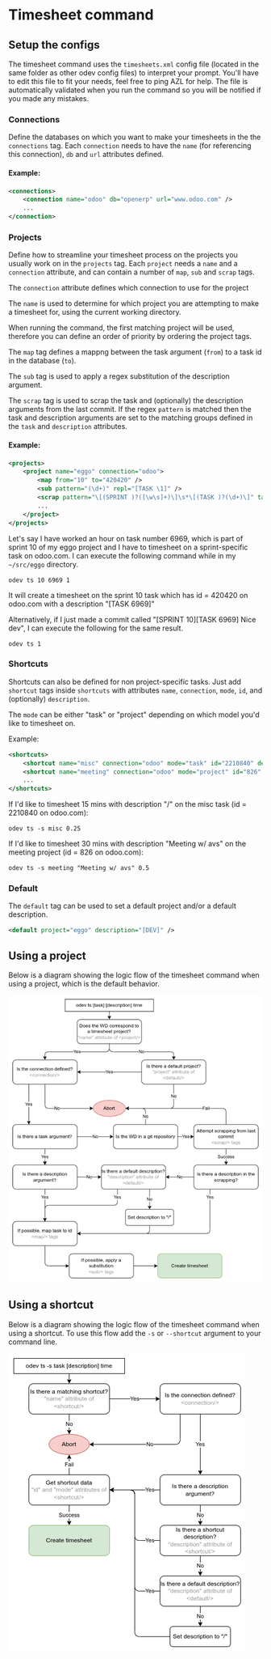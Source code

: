 # Timesheet command

## Setup the configs

The timesheet command uses the `timesheets.xml` config file (located in the same folder as other odev config files) to
interpret your prompt. You'll have to edit this file to fit your needs, feel free to ping AZL for help. The file is
automatically validated when you run the command so you will be notified if you made any mistakes.

### Connections

Define the databases on which you want to make your timesheets in the the `connections` tag. Each `connection` needs to
have the `name` (for referencing this connection), `db` and `url` attributes defined.

#### Example:

```xml
<connections>
    <connection name="odoo" db="openerp" url="www.odoo.com" />
    ...
</connection>
```

### Projects

Define how to streamline your timesheet process on the projects you usually work on in the `projects` tag. Each
`project` needs a `name` and a `connection` attribute, and can contain a number of `map`, `sub` and `scrap` tags.

The `connection` attribute defines which connection to use for the project

The `name` is used to determine for which project you are attempting to make a timesheet for, using the current working
directory.

When running the command, the first matching project will be used, therefore you can define an order of priority by
ordering the project tags.

The `map` tag defines a mappng between the task argument (`from`) to a task id in the database (`to`).

The `sub` tag is used to apply a regex substitution of the description argument.

The `scrap` tag is used to scrap the task and (optionally) the description arguments from the last commit. If the regex
`pattern` is matched then the task and description arguments are set to the matching groups defined in the `task` and
`description` attributes.

#### Example:

```xml
<projects>
    <project name="eggo" connection="odoo">
        <map from="10" to="420420" />
        <sub pattern="(\d+)" repl="[TASK \1]" />
        <scrap pattern="\[(SPRINT )?([\w\s]+)\]\s*\[(TASK )?(\d+)\]" task="2" description="4" />
        ...
    </project>
</projects>
```

Let's say I have worked an hour on task number 6969, which is part of sprint 10 of my eggo project and I have to
timesheet on a sprint-specific task on odoo.com. I can execute the following command while in my `~/src/eggo` directory.

```
odev ts 10 6969 1
```

It will create a timesheet on the sprint 10 task which has id = 420420 on odoo.com with a description "\[TASK 6969\]"

Alternatively, if I just made a commit called "\[SPRINT 10\]\[TASK 6969\] Nice dev", I can execute the following for the
same result.

```
odev ts 1
```

### Shortcuts

Shortcuts can also be defined for non project-specific tasks. Just add `shortcut` tags inside `shortcuts` with
attributes `name`, `connection`, `mode`, `id`, and (optionally) `description`.

The `mode` can be either "task" or "project" depending on which model you'd like to timesheet on.

Example:

```xml
<shortcuts>
    <shortcut name="misc" connection="odoo" mode="task" id="2210840" description="/" />
    <shortcut name="meeting" connection="odoo" mode="project" id="826" />
    ...
</shortcuts>
```

If I'd like to timesheet 15 mins with description "/" on the misc task (id = 2210840 on odoo.com):

```
odev ts -s misc 0.25
```

If I'd like to timesheet 30 mins with description "Meeting w/ avs" on the meeting project (id = 826 on odoo.com):

```
odev ts -s meeting "Meeting w/ avs" 0.5
```

### Default

The `default` tag can be used to set a default project and/or a default description.

```xml
<default project="eggo" description="[DEV]" />
```

## Using a project

Below is a diagram showing the logic flow of the timesheet command when using a project, which is the default behavior.

![Timesheet with a project](img/timesheet.png)

## Using a shortcut

Below is a diagram showing the logic flow of the timesheet command when using a shortcut. To use this flow add the `-s`
or `--shortcut` argument to your command line.

![Timesheet with a shortcut](img/timesheet_shortcut.png)
